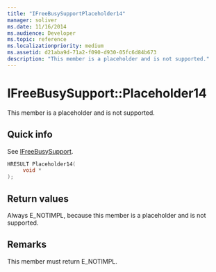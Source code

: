 ```yaml
---
title: "IFreeBusySupportPlaceholder14"
manager: soliver
ms.date: 11/16/2014
ms.audience: Developer
ms.topic: reference
ms.localizationpriority: medium
ms.assetid: d21aba9d-71a2-f090-d930-05fc6d84b673
description: "This member is a placeholder and is not supported."
---
```


# IFreeBusySupport::Placeholder14

This member is a placeholder and is not supported.
  
## Quick info

See [IFreeBusySupport](ifreebusysupport.md).
  
```cpp
HRESULT Placeholder14( 
     void * 
);

```

## Return values

Always E_NOTIMPL, because this member is a placeholder and is not supported.
  
## Remarks

This member must return E_NOTIMPL.
  

